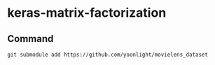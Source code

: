# keras-matrix-factorization

## Command

```shell
git submodule add https://github.com/yoonlight/movielens_dataset
```
